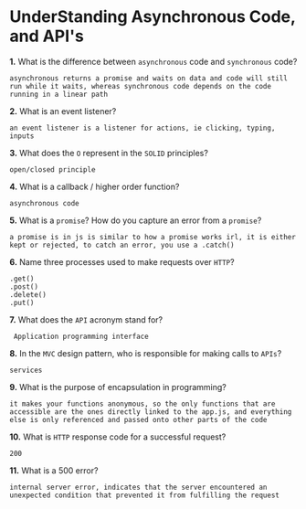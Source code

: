 # UnderStanding Asynchronous Code, and API's

**1.** What is the difference between `asynchronous` code and `synchronous` code?
<!-- enter you answer in the space below -->
```
asynchronous returns a promise and waits on data and code will still run while it waits, whereas synchronous code depends on the code running in a linear path

```
**2.** What is an event listener?
<!-- enter you answer in the space below -->
```
an event listener is a listener for actions, ie clicking, typing, inputs

```
**3.** What does the `O` represent in the `SOLID` principles?
<!-- enter you answer in the space below -->
```
open/closed principle

```
**4.** What is a callback / higher order function?
<!-- enter you answer in the space below -->
```
asynchronous code
```
**5.** What is a `promise`? How do you capture an error from a `promise`?
<!-- enter you answer in the space below -->
```
a promise is in js is similar to how a promise works irl, it is either kept or rejected, to catch an error, you use a .catch()

```
**6.** Name three processes used to make requests over `HTTP`?
<!-- enter you answer in the space below -->
```
.get()
.post()
.delete()
.put()

```
**7.** What does the `API` acronym stand for?
<!-- enter you answer in the space below -->
```
 Application programming interface
```
**8.** In the `MVC` design pattern, who is responsible for making calls to `APIs`?
<!-- enter you answer in the space below -->
```
services
```
**9.** What is the purpose of encapsulation in programming?
<!-- enter you answer in the space below -->
```
it makes your functions anonymous, so the only functions that are accessible are the ones directly linked to the app.js, and everything else is only referenced and passed onto other parts of the code

```
**10.** What is `HTTP` response code for a successful request?
<!-- enter you answer in the space below -->
```
200

```
**11.** What is a 500 error?
<!-- enter you answer in the space below -->
```
internal server error, indicates that the server encountered an unexpected condition that prevented it from fulfilling the request
```